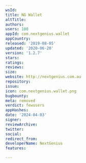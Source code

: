 ```yaml
---
wsId: 
title: NG Wallet
altTitle: 
authors: 
users: 100
appId: com.nextgenius.wallet
appCountry: 
released: '2019-08-05'
updated: '2020-06-20'
version: '1.2.7'
stars: 
ratings: 
reviews: 
size: 
website: http://nextgenius.com.au
repository: 
issue: 
icon: com.nextgenius.wallet.png
bugbounty: 
meta: removed
verdict: fewusers
appHashes: 
date: '2024-04-03'
signer: 
reviewArchive: 
twitter: 
social: 
redirect_from: 
developerName: NextGenius
features: 

---
```


